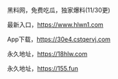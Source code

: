 黑料网，免费吃瓜，独家爆料(11/30更)

最新入口，https://www.hlwn1.com

App下载，https://30e4.cstqervj.com

永久地址，https://18hlw.com

永久地址，https://155.fun
